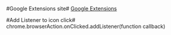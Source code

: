 #Google Extensions site#
[Google Extensions](https://developer.chrome.com/extensions/)

#Add Listener to icon click#
chrome.browserAction.onClicked.addListener(function callback)

